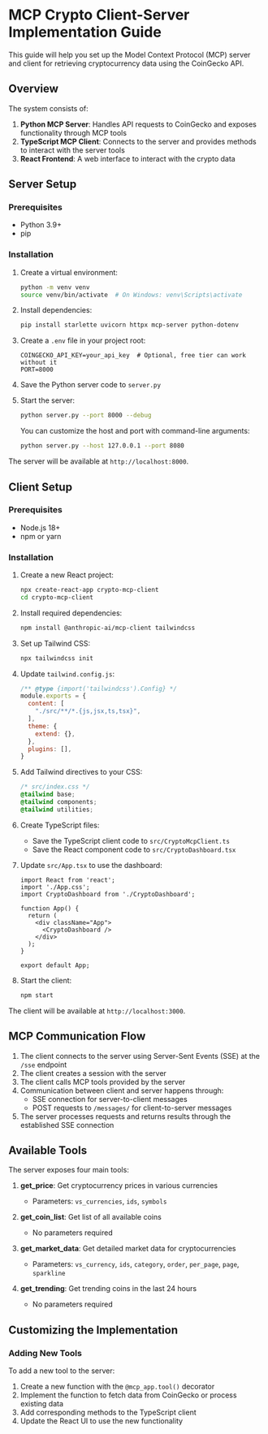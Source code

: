 # MCP Crypto Client-Server Implementation Guide

This guide will help you set up the Model Context Protocol (MCP) server and client for retrieving cryptocurrency data using the CoinGecko API.

## Overview

The system consists of:
1. **Python MCP Server**: Handles API requests to CoinGecko and exposes functionality through MCP tools
2. **TypeScript MCP Client**: Connects to the server and provides methods to interact with the server tools
3. **React Frontend**: A web interface to interact with the crypto data

## Server Setup

### Prerequisites

- Python 3.9+
- pip

### Installation

1. Create a virtual environment:
   ```bash
   python -m venv venv
   source venv/bin/activate  # On Windows: venv\Scripts\activate
   ```

2. Install dependencies:
   ```bash
   pip install starlette uvicorn httpx mcp-server python-dotenv
   ```

3. Create a `.env` file in your project root:
   ```
   COINGECKO_API_KEY=your_api_key  # Optional, free tier can work without it
   PORT=8000
   ```

4. Save the Python server code to `server.py`

5. Start the server:
   ```bash
   python server.py --port 8000 --debug
   ```

   You can customize the host and port with command-line arguments:
   ```bash
   python server.py --host 127.0.0.1 --port 8080
   ```

The server will be available at `http://localhost:8000`.

## Client Setup

### Prerequisites

- Node.js 18+
- npm or yarn

### Installation

1. Create a new React project:
   ```bash
   npx create-react-app crypto-mcp-client
   cd crypto-mcp-client
   ```

2. Install required dependencies:
   ```bash
   npm install @anthropic-ai/mcp-client tailwindcss
   ```

3. Set up Tailwind CSS:
   ```bash
   npx tailwindcss init
   ```

4. Update `tailwind.config.js`:
   ```javascript
   /** @type {import('tailwindcss').Config} */
   module.exports = {
     content: [
       "./src/**/*.{js,jsx,ts,tsx}",
     ],
     theme: {
       extend: {},
     },
     plugins: [],
   }
   ```

5. Add Tailwind directives to your CSS:
   ```css
   /* src/index.css */
   @tailwind base;
   @tailwind components;
   @tailwind utilities;
   ```

6. Create TypeScript files:
   - Save the TypeScript client code to `src/CryptoMcpClient.ts`
   - Save the React component code to `src/CryptoDashboard.tsx`

7. Update `src/App.tsx` to use the dashboard:
   ```tsx
   import React from 'react';
   import './App.css';
   import CryptoDashboard from './CryptoDashboard';

   function App() {
     return (
       <div className="App">
         <CryptoDashboard />
       </div>
     );
   }

   export default App;
   ```

8. Start the client:
   ```bash
   npm start
   ```

The client will be available at `http://localhost:3000`.

## MCP Communication Flow

1. The client connects to the server using Server-Sent Events (SSE) at the `/sse` endpoint
2. The client creates a session with the server
3. The client calls MCP tools provided by the server
4. Communication between client and server happens through:
   - SSE connection for server-to-client messages
   - POST requests to `/messages/` for client-to-server messages
5. The server processes requests and returns results through the established SSE connection

## Available Tools

The server exposes four main tools:

1. **get_price**: Get cryptocurrency prices in various currencies
   - Parameters: `vs_currencies`, `ids`, `symbols`

2. **get_coin_list**: Get list of all available coins
   - No parameters required

3. **get_market_data**: Get detailed market data for cryptocurrencies
   - Parameters: `vs_currency`, `ids`, `category`, `order`, `per_page`, `page`, `sparkline`

4. **get_trending**: Get trending coins in the last 24 hours
   - No parameters required

## Customizing the Implementation

### Adding New Tools

To add a new tool to the server:

1. Create a new function with the `@mcp_app.tool()` decorator
2. Implement the function to fetch data from CoinGecko or process existing data
3. Add corresponding methods to the TypeScript client
4. Update the React UI to use the new functionality